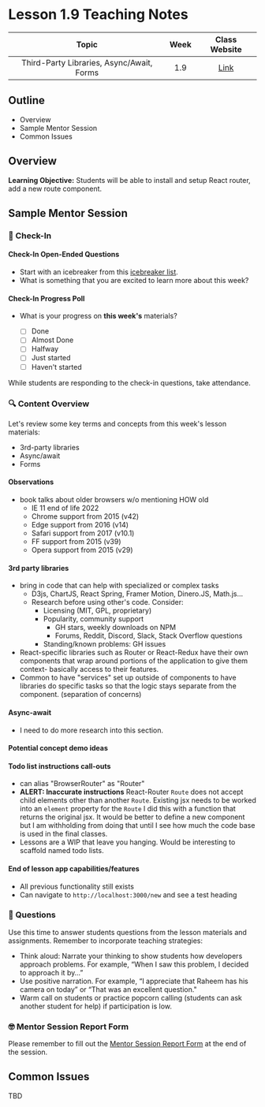 # Lesson 1.9 Teaching Notes

| **Topic** | **Week** | **Class Website** |
| :---: | :---: | :---: |
| Third-Party Libraries, Async/Await, Forms | 1.9 | [Link](https://learn.codethedream.org/) |

## Outline

- Overview
- Sample Mentor Session
- Common Issues

## Overview

**Learning Objective:** Students will be able to install and setup React router, add a new route component.

## Sample Mentor Session

### :wave: Check-In

#### Check-In Open-Ended Questions

- Start with an icebreaker from this [icebreaker list](https://docs.google.com/document/d/1WbwKn8B5GfRueq7Zbw0zx_k15aqyIqIs23i_WHI-pPI/edit?usp=sharing).
- What is something that you are excited to learn more about this week?

#### Check-In Progress Poll

- What is your progress on **this week's** materials?

  - [ ] Done
  - [ ] Almost Done
  - [ ] Halfway
  - [ ] Just started
  - [ ] Haven't started

While students are responding to the check-in questions, take attendance.

### :mag: Content Overview

Let's review some key terms and concepts from this week's lesson materials:

- 3rd-party libraries
- Async/await
- Forms

#### Observations

- book talks about older browsers w/o mentioning HOW old
  - IE 11 end of life 2022
  - Chrome support from 2015 (v42)
  - Edge support from 2016 (v14)
  - Safari support from 2017 (v10.1)
  - FF support from 2015 (v39)
  - Opera support from 2015 (v29)

#### 3rd party libraries

- bring in code that can help with specialized or complex tasks
  - D3js, ChartJS, React Spring, Framer Motion, Dinero.JS, Math.js...
  - Research before using other's code. Consider:
    - Licensing (MIT, GPL, proprietary)
    - Popularity, community support
      - GH stars, weekly downloads on NPM
      - Forums, Reddit, Discord, Slack, Stack Overflow questions
    - Standing/known problems: GH issues
- React-specific libraries such as Router or React-Redux have their own components that wrap around portions of the application to give them context- basically access to their features.
- Common to have "services" set up outside of components to have libraries do specific tasks so that the logic stays separate from the component. (separation of concerns)

#### Async-await

- I need to do more research into this section.

#### Potential concept demo ideas

#### Todo list instructions call-outs

- can alias "BrowserRouter" as "Router"
- **ALERT: Inaccurate instructions** React-Router `Route` does not accept child elements other than another `Route`. Existing jsx needs to be worked into an `element` property for the `Route` I did this with a function that returns the original jsx. It would be better to define a new component but I am withholding from doing that until I see how much the code base is used in the final classes.  
- Lessons are a WIP that leave you hanging. Would be interesting to scaffold named todo lists.

#### End of lesson app capabilities/features

- All previous functionality still exists
- Can navigate to `http://localhost:3000/new` and see a test heading

### :thinking: Questions

Use this time to answer students questions from the lesson materials and assignments. Remember to incorporate teaching strategies:

- Think aloud: Narrate your thinking to show students how developers approach problems. For example, “When I saw this problem, I decided to approach it by…”
- Use positive narration. For example, “I appreciate that Raheem has his camera on today” or “That was an excellent question."
- Warm call on students or practice popcorn calling (students can ask another student for help) if participation is low.

### :nerd_face: Mentor Session Report Form

Please remember to fill out the [Mentor Session Report Form](https://airtable.com/shrp0jjRtoMyTXRzh) at the end of the session.

## Common Issues

TBD
